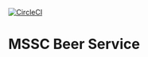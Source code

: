 [![CircleCI](https://circleci.com/gh/AlexVak/mssc-beer-service.svg?style=svg)](https://circleci.com/gh/AlexVak/mssc-beer-service)
# MSSC Beer Service